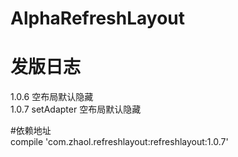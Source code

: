 # AlphaRefreshLayout
# 发版日志
  1.0.6 空布局默认隐藏  
  1.0.7 setAdapter 空布局默认隐藏 
  
  
#依赖地址   
  compile 'com.zhaol.refreshlayout:refreshlayout:1.0.7'